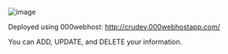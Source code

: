 ![image](https://github.com/devjainofficial/CRUD-PHP/assets/69387311/538ff47f-248e-4c7f-9b48-f52f8560c616)

Deployed using 000webhost:
http://crudev.000webhostapp.com/

You can ADD, UPDATE, and DELETE your information.


